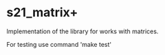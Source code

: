 # s21_matrix+

Implementation of the library for works with matrices.

For testing use command 'make test'